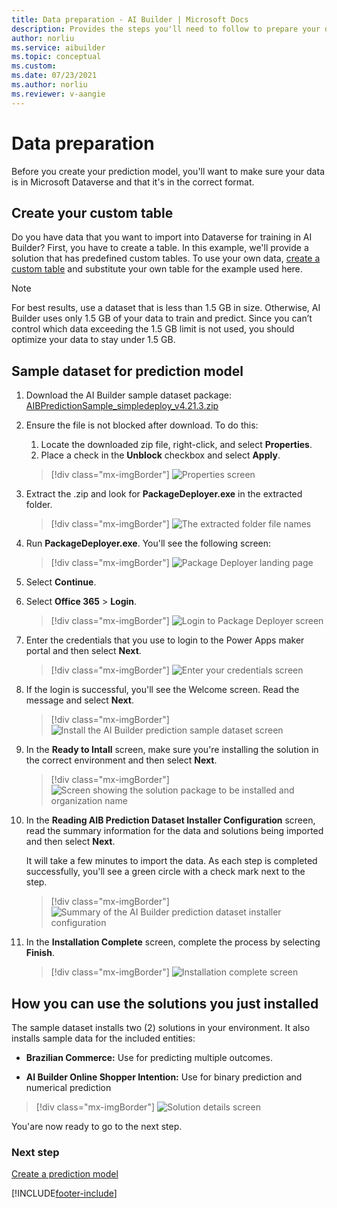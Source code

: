 ```yaml
---
title: Data preparation - AI Builder | Microsoft Docs
description: Provides the steps you'll need to follow to prepare your data for AI Builder in Microsoft Dataverse. 
author: norliu
ms.service: aibuilder
ms.topic: conceptual
ms.custom: 
ms.date: 07/23/2021
ms.author: norliu
ms.reviewer: v-aangie
---
```


# Data preparation

Before you create your prediction model, you'll want to make sure your data is in Microsoft Dataverse and that it's in the correct format.

## Create your custom table

Do you have data that you want to import into Dataverse for training in AI Builder? First, you have to create a table. In this example, we'll provide a solution that has predefined custom tables. To use your own data, [create a custom table](/powerapps/maker/common-data-service/data-platform-create-entity) and substitute your own table for the example used here.

> [!NOTE]
>For best results, use a dataset that is less than 1.5 GB in size. Otherwise, AI Builder uses only 1.5 GB of your data to train and predict. Since you can’t control which data exceeding the 1.5 GB limit is not used, you should optimize your data to stay under 1.5 GB.

## Sample dataset for prediction model

1. Download the AI Builder sample dataset package: [AIBPredictionSample_simpledeploy_v4.21.3.zip](https://microsoft.sharepoint.com/:u:/t/PowerAppsAI/EaBYOtfuvc5OqK4qh1-drvoBD_mCfM4hyLz3zJ0EwDqGjg?e=aI2aue)

1. Ensure the file is not blocked after download. To do this:
   1. Locate the downloaded zip file, right-click, and select **Properties**.
   1. Place a check in the **Unblock** checkbox and select **Apply**.

   > [!div class="mx-imgBorder"]
   > ![Properties screen](media/prep-block.png "Properties screen")

1. Extract the .zip and look for **PackageDeployer.exe** in the extracted folder.

   > [!div class="mx-imgBorder"]
   > ![The extracted folder file names](media/prep-exe.png "The extracted folder file names")

1. Run **PackageDeployer.exe**. You'll see the following screen:

   > [!div class="mx-imgBorder"]
   > ![Package Deployer landing page](media/prep-run-dp.png "Package Deployer landing page")

1. Select **Continue**.

1. Select **Office 365** > **Login**.

   > [!div class="mx-imgBorder"]
   > ![Login to Package Deployer screen](media/prep-dp-login.png "Login to Package Deployer screen")

1. Enter the credentials that you use to login to the Power Apps maker portal and then select **Next**.

   > [!div class="mx-imgBorder"]
   > ![Enter your credentials screen](media/prep-credentials.png "Enter your credentials screen")

1. If the login is successful, you'll see the Welcome screen. Read the message and select **Next**.

   > [!div class="mx-imgBorder"]
   > ![Install the AI Builder prediction sample dataset screen](media/prep-welcome.png "Install the AI Builder prediction sample dataset screen")

1. In the **Ready to Intall** screen, make sure you're installing the solution in the correct environment and then select **Next**.

   > [!div class="mx-imgBorder"]
   > ![Screen showing the solution package to be installed and organization name](media/prep-install.png "Ssreen showing the solution package to be installed and organization name")

1. In the **Reading AIB Prediction Dataset Installer Configuration** screen, read the summary information for the data and solutions being imported and then select **Next**.

   It will take a few minutes to import the data. As each step is completed successfully, you'll see a green circle with a check mark next to the step.  

   > [!div class="mx-imgBorder"]
   > ![Summary of the AI Builder prediction dataset installer configuration](media/prep-config.png "Summary of the AI Builder prediction dataset installer configuration")

1. In the **Installation Complete** screen, complete the process by selecting **Finish**.

   > [!div class="mx-imgBorder"]
   > ![Installation complete screen](media/prep-finish.png "Installation complete screen")

## How you can use the solutions you just installed

The sample dataset installs two (2) solutions in your environment. It also installs sample data for the included entities:

- **Brazilian Commerce:** Use for predicting multiple outcomes.

- **AI Builder Online Shopper Intention:** Use for binary prediction and numerical prediction

> [!div class="mx-imgBorder"]
> ![Solution details screen](media/prep-solutions.png "Solution details screen")

You'are now ready to go to the next step.

### Next step

[Create a prediction model](prediction-create-model.md)

[!INCLUDE[footer-include](includes/footer-banner.md)]
